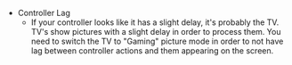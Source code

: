 - Controller Lag
  - If your controller looks like it has a slight delay, it's probably the TV. TV's show pictures with a slight delay in order to process them. You need to switch the TV to "Gaming" picture mode in order to not have lag between controller actions and them appearing on the screen.
